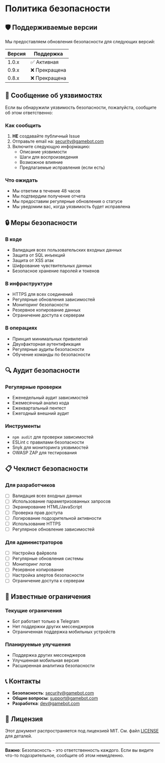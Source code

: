 # Политика безопасности

## 🛡️ Поддерживаемые версии

Мы предоставляем обновления безопасности для следующих версий:

| Версия | Поддержка |
| ------ | --------- |
| 1.0.x  | ✅ Активная |
| 0.9.x  | ❌ Прекращена |
| 0.8.x  | ❌ Прекращена |

## 🚨 Сообщение об уязвимостях

Если вы обнаружили уязвимость безопасности, пожалуйста, сообщите об этом ответственно:

### Как сообщить

1. **НЕ** создавайте публичный Issue
2. Отправьте email на: security@gamebot.com
3. Включите следующую информацию:
   - Описание уязвимости
   - Шаги для воспроизведения
   - Возможное влияние
   - Предлагаемые исправления (если есть)

### Что ожидать

- Мы ответим в течение 48 часов
- Мы подтвердим получение отчета
- Мы предоставим регулярные обновления о статусе
- Мы уведомим вас, когда уязвимость будет исправлена

## 🔒 Меры безопасности

### В коде
- Валидация всех пользовательских входных данных
- Защита от SQL инъекций
- Защита от XSS атак
- Шифрование чувствительных данных
- Безопасное хранение паролей и токенов

### В инфраструктуре
- HTTPS для всех соединений
- Регулярные обновления зависимостей
- Мониторинг безопасности
- Резервное копирование данных
- Ограничение доступа к серверам

### В операциях
- Принцип минимальных привилегий
- Двухфакторная аутентификация
- Регулярные аудиты безопасности
- Обучение команды по безопасности

## 🔍 Аудит безопасности

### Регулярные проверки
- Еженедельный аудит зависимостей
- Ежемесячный анализ кода
- Ежеквартальный пентест
- Ежегодный внешний аудит

### Инструменты
- `npm audit` для проверки зависимостей
- ESLint с правилами безопасности
- Snyk для мониторинга уязвимостей
- OWASP ZAP для тестирования

## 📋 Чеклист безопасности

### Для разработчиков
- [ ] Валидация всех входных данных
- [ ] Использование параметризованных запросов
- [ ] Экранирование HTML/JavaScript
- [ ] Проверка прав доступа
- [ ] Логирование подозрительной активности
- [ ] Использование HTTPS
- [ ] Регулярное обновление зависимостей

### Для администраторов
- [ ] Настройка файрвола
- [ ] Регулярные обновления системы
- [ ] Мониторинг логов
- [ ] Резервное копирование
- [ ] Настройка алертов безопасности
- [ ] Ограничение доступа к серверам

## 🚫 Известные ограничения

### Текущие ограничения
- Бот работает только в Telegram
- Нет поддержки других мессенджеров
- Ограниченная поддержка мобильных устройств

### Планируемые улучшения
- Поддержка других мессенджеров
- Улучшенная мобильная версия
- Расширенная аналитика безопасности

## 📞 Контакты

- **Безопасность**: security@gamebot.com
- **Общие вопросы**: support@gamebot.com
- **Разработка**: dev@gamebot.com

## 📄 Лицензия

Этот документ распространяется под лицензией MIT. См. файл [LICENSE](LICENSE) для деталей.

---

**Важно**: Безопасность - это ответственность каждого. Если вы видите что-то подозрительное, сообщите об этом немедленно.
